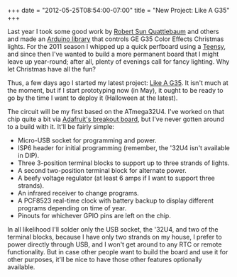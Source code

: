 ﻿+++
date = "2012-05-25T08:54:00-07:00"
title = "New Project: Like A G35"
+++



Last year I took some good work by [Robert Sun
Quattlebaum](http://www.deepdarc.com/2010/11/27/hacking-christmas-lights/) and
others and made an [Arduino library](https://github.com/sowbug/G35Arduino)
that controls GE G35 Color Effects Christmas lights. For the 2011 season I
whipped up a quick perfboard using a [Teensy](http://pjrc.com/teensy/), and
since then I've wanted to build a more permanent board that I might leave up
year-round; after all, plenty of evenings call for fancy lighting. Why let
Christmas have all the fun?

Thus, a few days ago I started my latest project: [Like A
G35](https://github.com/sowbug/like-a-g35). It isn't much at the moment, but
if I start prototyping now (in May), it ought to be ready to go by the time I
want to deploy it (Halloween at the latest).

The circuit will be my first based on the ATmega32U4. I've worked on that chip
quite a bit via [Adafruit's breakout
board](http://www.ladyada.net/products/atmega32u4breakout/), but I've never
gotten around to a build with it. It'll be fairly simple:

  * Micro-USB socket for programming and power.
  * ISP6 header for initial programming (remember, the '32U4 isn't available in DIP).
  * Three 3-position terminal blocks to support up to three strands of lights.
  * A second two-position terminal block for alternate power.
  * A beefy voltage regulator (at least 6 amps if I want to support three strands).
  * An infrared receiver to change programs.
  * A PCF8523 real-time clock with battery backup to display different programs depending on time of year.
  * Pinouts for whichever GPIO pins are left on the chip.

In all likelihood I'll solder only the USB socket, the '32U4, and two of the
terminal blocks, because I have only two strands on my house, I prefer to
power directly through USB, and I won't get around to any RTC or remote
functionality. But in case other people want to build the board and use it for
other purposes, it'll be nice to have those other features optionally
available.

